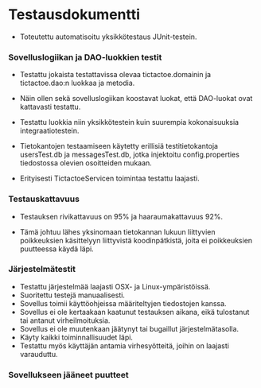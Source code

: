 # Testausdokumentti

- Toteutettu automatisoitu yksikkötestaus JUnit-testein.

### Sovelluslogiikan ja DAO-luokkien testit

- Testattu jokaista testattavissa olevaa tictactoe.domainin ja tictactoe.dao:n luokkaa ja metodia.

- Näin ollen sekä sovelluslogiikan koostavat luokat, että DAO-luokat ovat kattavasti testattu.

- Testattu luokkia niin yksikkötestein kuin suurempia kokonaisuuksia integraatiotestein.

- Tietokantojen testaamiseen käytetty erillisiä testitietokantoja usersTest.db ja messagesTest.db, jotka injektoitu config.properties tiedostossa olevien osoitteiden mukaan.

- Erityisesti TictactoeServicen toimintaa testattu laajasti.

### Testauskattavuus

- Testauksen rivikattavuus on 95% ja haaraumakattavuus 92%.

- Tämä johtuu lähes yksinomaan tietokannan lukuun liittyvien poikkeuksien käsittelyyn liittyvistä koodinpätkistä, joita ei poikkeuksien puutteessa käydä läpi.

### Järjestelmätestit

- Testattu järjestelmää laajasti OSX- ja Linux-ympäristöissä.
- Suoritettu testejä manuaalisesti.
- Sovellus toimii käyttöohjeissa määriteltyjen tiedostojen kanssa.
- Sovellus ei ole kertaakaan kaatunut testauksen aikana, eikä tulostanut tai antanut virheilmoituksia.
- Sovellus ei ole muutenkaan jäätynyt tai bugaillut järjestelmätasolla.
- Käyty kaikki toiminnallisuudet läpi.
- Testattu myös käyttäjän antamia virhesyötteitä, joihin on laajasti varauduttu.

### Sovellukseen jääneet puutteet
